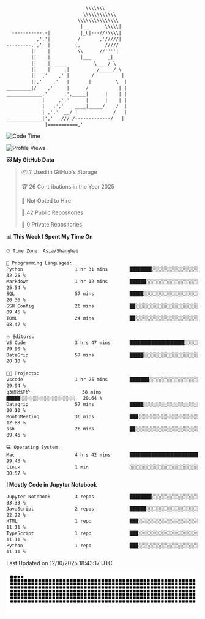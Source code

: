 ```
                             \\\\\\\
                            \\\\\\\\\\\\
                          \\\\\\\\\\\\\\\
                           |__      \\\\\|
  -----------,-|           |_L|---//)\\\\|
           ,','|          /       ,'/////|
---------,','  |         (,         /////
         ||    |          \\      //''''|
         ||    |           |___      _|
         ||    |______          \____/ \
         ||    |     ,|         _/_____/ \
         ||  ,'    ,' |        /          |
         ||,'    ,'   |       |         \  |
_________|/    ,'     |      /           | |
_____________,'      ,',_____|      |    | |
             |     ,','      |      |    | |
             |   ,','    ____|_____/    /  |
             | ,','  __/ |             /   |
_____________|','   ///_/-------------/   |
              |===========,'
```

<!--START_SECTION:waka-->
![Code Time](http://img.shields.io/badge/Code%20Time-167%20hrs%2042%20mins-blue)

![Profile Views](http://img.shields.io/badge/Profile%20Views-0-blue)

**🐱 My GitHub Data** 

> 📦 ? Used in GitHub's Storage 
 > 
> 🏆 26 Contributions in the Year 2025
 > 
> 🚫 Not Opted to Hire
 > 
> 📜 42 Public Repositories 
 > 
> 🔑 0 Private Repositories 
 > 
📊 **This Week I Spent My Time On** 

```text
🕑︎ Time Zone: Asia/Shanghai

💬 Programming Languages: 
Python                   1 hr 31 mins        ████████░░░░░░░░░░░░░░░░░   32.25 % 
Markdown                 1 hr 12 mins        ██████░░░░░░░░░░░░░░░░░░░   25.54 % 
SQL                      57 mins             █████░░░░░░░░░░░░░░░░░░░░   20.36 % 
SSH Config               26 mins             ██░░░░░░░░░░░░░░░░░░░░░░░   09.46 % 
TOML                     24 mins             ██░░░░░░░░░░░░░░░░░░░░░░░   08.47 % 

🔥 Editors: 
VS Code                  3 hrs 47 mins       ████████████████████░░░░░   79.90 % 
DataGrip                 57 mins             █████░░░░░░░░░░░░░░░░░░░░   20.10 % 

🐱‍💻 Projects: 
vscode                   1 hr 25 mins        ███████░░░░░░░░░░░░░░░░░░   29.94 % 
q3绩效评价                   58 mins             █████░░░░░░░░░░░░░░░░░░░░   20.64 % 
Datagrip                 57 mins             █████░░░░░░░░░░░░░░░░░░░░   20.10 % 
MonthMeeting             36 mins             ███░░░░░░░░░░░░░░░░░░░░░░   12.88 % 
ssh                      26 mins             ██░░░░░░░░░░░░░░░░░░░░░░░   09.46 % 

💻 Operating System: 
Mac                      4 hrs 42 mins       █████████████████████████   99.43 % 
Linux                    1 min               ░░░░░░░░░░░░░░░░░░░░░░░░░   00.57 % 
```

**I Mostly Code in Jupyter Notebook** 

```text
Jupyter Notebook         3 repos             ████████░░░░░░░░░░░░░░░░░   33.33 % 
JavaScript               2 repos             ██████░░░░░░░░░░░░░░░░░░░   22.22 % 
HTML                     1 repo              ███░░░░░░░░░░░░░░░░░░░░░░   11.11 % 
TypeScript               1 repo              ███░░░░░░░░░░░░░░░░░░░░░░   11.11 % 
Python                   1 repo              ███░░░░░░░░░░░░░░░░░░░░░░   11.11 % 
```




 Last Updated on 12/10/2025 18:43:17 UTC
<!--END_SECTION:waka-->

<picture>
  <source media="(prefers-color-scheme: dark)" srcset="https://raw.githubusercontent.com/yuemanly/yuemanly/output/github-contribution-grid-snake-dark.svg" />
  <source media="(prefers-color-scheme: light)" srcset="https://raw.githubusercontent.com/yuemanly/yuemanly/output/github-contribution-grid-snake.svg" />
  <img alt="github-snake" src="https://raw.githubusercontent.com/yuemanly/yuemanly/output/github-contribution-grid-snake.svg" />
</picture>
<!--
**yuemanly/yuemanly** is a ✨ _special_ ✨ repository because its `README.md` (this file) appears on your GitHub profile.

Here are some ideas to get you started:

- 🔭 I’m currently working on ...
- 🌱 I’m currently learning ...
- 👯 I’m looking to collaborate on ...
- 🤔 I’m looking for help with ...
- 💬 Ask me about ...
- 📫 How to reach me: ...
- 😄 Pronouns: ...
- ⚡ Fun fact: ...
-->

